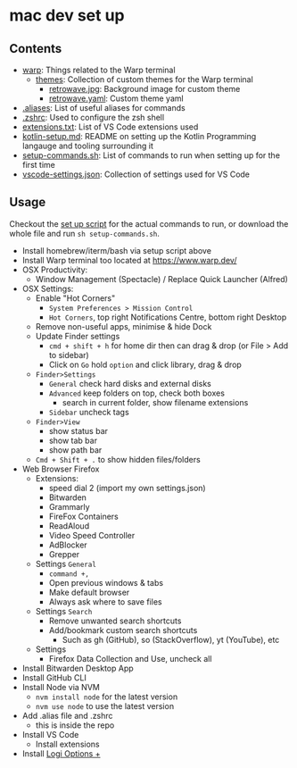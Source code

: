 # mac dev set up

## Contents

- [warp](/warp): Things related to the Warp terminal
    - [themes](/warp/themes): Collection of custom themes for the Warp terminal
        - [retrowave.jpg](/warp/themesretrowave.jpg): Background image for custom theme
        - [retrowave.yaml](/warp/themesretrowave.yaml): Custom theme yaml
- [.aliases](.aliases): List of useful aliases for commands
- [.zshrc](.zshrc): Used to configure the zsh shell
- [extensions.txt](extensions.txt): List of VS Code extensions used
- [kotlin-setup.md](kotlin-setup.md): README on setting up the Kotlin Programming langauge and tooling surrounding it
- [setup-commands.sh](setup-commands.sh): List of commands to run when setting up for the first time
- [vscode-settings.json](vscode-settings.json): Collection of settings used for VS Code

## Usage

Checkout the [set up script](setup-commands.sh) for the actual commands to run, or download the whole file and run `sh setup-commands.sh`.

 - Install homebrew/iterm/bash via setup script above
 - Install Warp terminal too located at https://www.warp.dev/ 
 - OSX Productivity:
	 - Window Management (Spectacle) / Replace Quick Launcher (Alfred)
 - OSX Settings:
	 - Enable "Hot Corners"
		 - `System Preferences > Mission Control`
		 - `Hot Corners`, top right Notifications Centre, bottom right Desktop
	 - Remove non-useful apps, minimise & hide Dock 
	 - Update Finder settings 
		 - `cmd + shift + h` for home dir then can drag & drop (or File > Add to sidebar)
		 - Click on `Go` hold `option` and click library, drag & drop
	 - `Finder>Settings`
		 - `General` check hard disks and external disks
		 - `Advanced` keep folders on top, check both boxes
			- search in current folder, show filename extensions
		 - `Sidebar` uncheck tags
	 - `Finder>View`
		 - show status bar
		 - show tab bar
		 - show path bar
	- `Cmd + Shift + .` to show hidden files/folders
 - Web Browser Firefox
	 - Extensions:
		 - speed dial 2 (import my own settings.json)
		 - Bitwarden
		 - Grammarly
		 - FireFox Containers
		 - ReadAloud
		 - Video Speed Controller
		 - AdBlocker
		 - Grepper
	 - Settings `General`
		 - `command +,`
		 - Open previous windows & tabs
		 - Make default browser
		 - Always ask where to save files
	- Settings `Search`
		- Remove unwanted search shortcuts
		- Add/bookmark custom search shortcuts
		   - Such as gh (GitHub), so (StackOverflow), yt (YouTube), etc
	 - Settings
		 - Firefox Data Collection and Use, uncheck all
 - Install Bitwarden Desktop App
 - Install GitHub CLI
 - Install Node via NVM
	 - `nvm install node` for the latest version
	 - `nvm use node` to use the latest version
 - Add .alias file and .zshrc
 	 - this is inside the repo
 - Install VS Code
	 - Install extensions
- Install [Logi Options +](https://www.logitech.com/en-gb/software/logi-options-plus.html)
